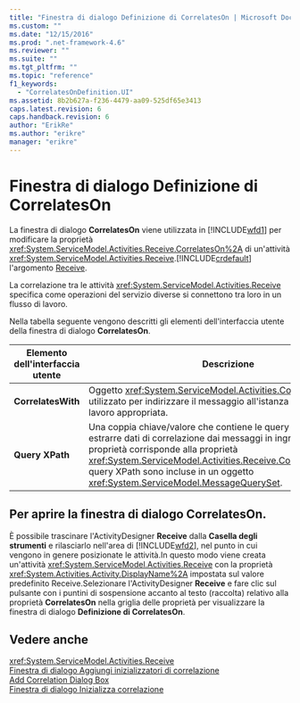 ```yaml
---
title: "Finestra di dialogo Definizione di CorrelatesOn | Microsoft Docs"
ms.custom: ""
ms.date: "12/15/2016"
ms.prod: ".net-framework-4.6"
ms.reviewer: ""
ms.suite: ""
ms.tgt_pltfrm: ""
ms.topic: "reference"
f1_keywords: 
  - "CorrelatesOnDefinition.UI"
ms.assetid: 8b2b627a-f236-4479-aa09-525df65e3413
caps.latest.revision: 6
caps.handback.revision: 6
author: "ErikRe"
ms.author: "erikre"
manager: "erikre"
---
```

# Finestra di dialogo Definizione di CorrelatesOn
La finestra di dialogo **CorrelatesOn** viene utilizzata in [!INCLUDE[wfd1](../workflow-designer/includes/wfd1_md.md)] per modificare la proprietà <xref:System.ServiceModel.Activities.Receive.CorrelatesOn%2A> di un'attività <xref:System.ServiceModel.Activities.Receive>.[!INCLUDE[crdefault](../test/includes/crdefault_md.md)] l'argomento [Receive](../workflow-designer/receive-activity-designer.md).  
  
 La correlazione tra le attività <xref:System.ServiceModel.Activities.Receive> specifica come operazioni del servizio diverse si connettono tra loro in un flusso di lavoro.  
  
 Nella tabella seguente vengono descritti gli elementi dell'interfaccia utente della finestra di dialogo **CorrelatesOn**.  
  
|Elemento dell'interfaccia utente|Descrizione|  
|--------------------------------------|-----------------|  
|**CorrelatesWith**|Oggetto <xref:System.ServiceModel.Activities.CorrelationHandle> utilizzato per indirizzare il messaggio all'istanza del flusso di lavoro appropriata.|  
|**Query XPath**|Una coppia chiave\/valore che contiene le query utilizzate per estrarre dati di correlazione dai messaggi in ingresso.Questa proprietà corrisponde alla proprietà <xref:System.ServiceModel.Activities.Receive.CorrelatesOn%2A>.Le query XPath sono incluse in un oggetto <xref:System.ServiceModel.MessageQuerySet>.|  
  
## Per aprire la finestra di dialogo CorrelatesOn.  
 È possibile trascinare l'ActivityDesigner **Receive** dalla **Casella degli strumenti** e rilasciarlo nell'area di [!INCLUDE[wfd2](../workflow-designer/includes/wfd2_md.md)], nel punto in cui vengono in genere posizionate le attività.In questo modo viene creata un'attività <xref:System.ServiceModel.Activities.Receive> con la proprietà <xref:System.Activities.Activity.DisplayName%2A> impostata sul valore predefinito Receive.Selezionare l'ActivityDesigner **Receive** e fare clic sul pulsante con i puntini di sospensione accanto al testo \(raccolta\) relativo alla proprietà **CorrelatesOn** nella griglia delle proprietà per visualizzare la finestra di dialogo **Definizione di CorrelatesOn**.  
  
## Vedere anche  
 <xref:System.ServiceModel.Activities.Receive>   
 [Finestra di dialogo Aggiungi inizializzatori di correlazione](../workflow-designer/add-correlationinitializers-dialog-box.md)   
 [Add Correlation Dialog Box](http://msdn.microsoft.com/it-it/9e41a149-e8ab-41b1-8886-ea06a63041b6)   
 [Finestra di dialogo Inizializza correlazione](../workflow-designer/initialize-correlation-dialog-box.md)